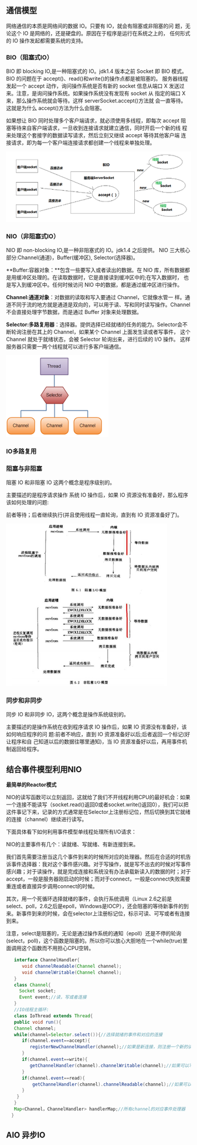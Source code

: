 ## 通信模型

网络通信的本质是网络间的数据 IO。只要有 IO，就会有阻塞或非阻塞的问 题，无论这个 IO 是网络的，还是硬盘的。原因在于程序是运行在系统之上的， 任何形式的 IO 操作发起都需要系统的支持。

### BIO（阻塞式IO）

BIO 即 blocking IO,是一种阻塞式的 IO。jdk1.4 版本之前 Socket 即 BIO 模式。
BIO 的问题在于 accept()、read()和write()的操作点都是被阻塞的。 服务器线程发起一个 accept 动作，询问操作系统是否有新的 socket 信息从端口 X 发送过来。注意，是询问操作系统。如果操作系统没有发现有 socket 从 指定的端口 X 来，那么操作系统就会等待。这样 serverSocket.accept()方法就 会一直等待。这就是为什么 accept()方法为什么会阻塞。

如果想让 BIO 同时处理多个客户端请求，就必须使用多线程，即每次 accept 阻塞等待来自客户端请求，一旦收到连接请求就建立通信，同时开启一个新的线 程来处理这个套接字的数据读写请求，然后立刻又继续 accept 等待其他客户端 连接请求，即为每一个客户端连接请求都创建一个线程来单独处理。

<img src="../img/BIO.png" alt="BIO" style="zoom:67%;" />

### NIO（非阻塞式IO）

NIO 即 non-blocking IO,是一种非阻塞式的 IO。jdk1.4 之后提供。
 NIO 三大核心部分:Channel(通道)，Buffer(缓冲区), Selector(选择器)。 

**Buffer:容器对象：**包含一些要写入或者读出的数据。在 NIO 库，所有数据都是用缓冲区处理的。在读取数据时，它是直接读到缓冲区中的;在写入数据时， 也是写入到缓冲区中。任何时候访问 NIO 中的数据，都是通过缓冲区进行操作。

**Channel:通道对象**：对数据的读取和写入要通过 Channel，它就像水管一 样。通道不同于流的地方就是通道是双向的，可以用于读、写和同时读写操作。Channel 不会直接处理字节数据，而是通过 Buffer 对象来处理数据。

**Selector:多路复用器**：选择器。提供选择已经就绪的任务的能力。Selector会不断轮询注册在其上的 Channel，如果某个 Channel 上面发生读或者写事件， 这个 Channel 就处于就绪状态，会被 Selector 轮询出来，进行后续的 I/O 操作。 这样服务器只需要一两个线程就可以进行多客户端通信。

<img src="../img/NIO.png" alt="NIO" style="zoom:50%;" />



### IO多路复用





### 阻塞与非阻塞

阻塞 IO 和非阻塞 IO 这两个概念是程序级别的。

主要描述的是程序请求操作 系统 IO 操作后，如果 IO 资源没有准备好，那么程序该如何处理的问题:

前者等待；后者继续执行(并且使用线程一直轮询，直到有 IO 资源准备好了)。

<img src="../img/阻塞和非阻塞.png" alt="阻塞和非阻塞" style="zoom: 50%;" />

### 同步和非同步

同步 IO 和非同步 IO，这两个概念是操作系统级别的。

主要描述的是操作系统在收到程序请求 IO 操作后，如果 IO 资源没有准备好，该如何响应程序的问 题:前者不响应，直到 IO 资源准备好以后;后者返回一个标记(好让程序和自 己知道以后的数据往哪里通知)，当 IO 资源准备好以后，再用事件机制返回给程序。



## 结合事件模型利用NIO

**最简单的Reactor模式**

NIO的读写函数可以立刻返回，这就给了我们不开线程利用CPU的最好机会：如果一个连接不能读写（socket.read()返回0或者socket.write()返回0），我们可以把这件事记下来，记录的方式通常是在Selector上注册标记位，然后切换到其它就绪的连接（channel）继续进行读写。

下面具体看下如何利用事件模型单线程处理所有I/O请求：

NIO的主要事件有几个：读就绪、写就绪、有新连接到来。

我们首先需要注册当这几个事件到来的时候所对应的处理器。然后在合适的时机告诉事件选择器：我对这个事件感兴趣。对于写操作，就是写不出去的时候对写事件感兴趣；对于读操作，就是完成连接和系统没有办法承载新读入的数据的时；对于accept，一般是服务器刚启动的时候；而对于connect，一般是connect失败需要重连或者直接异步调用connect的时候。

其次，用一个死循环选择就绪的事件，会执行系统调用（Linux 2.6之前是select、poll，2.6之后是epoll，Windows是IOCP），还会阻塞的等待新事件的到来。新事件到来的时候，会在selector上注册标记位，标示可读、可写或者有连接到来。

注意，select是阻塞的，无论是通过操作系统的通知（epoll）还是不停的轮询(select，poll)，这个函数是阻塞的。所以你可以放心大胆地在一个while(true)里面调用这个函数而不用担心CPU空转。

```java
   interface ChannelHandler{
      void channelReadable(Channel channel);
      void channelWritable(Channel channel);
   }
   class Channel{
     Socket socket;
     Event event;//读，写或者连接
   }
   //IO线程主循环:
   class IoThread extends Thread{
   public void run(){
   Channel channel;
   while(channel=Selector.select()){//选择就绪的事件和对应的连接
      if(channel.event==accept){
         registerNewChannelHandler(channel);//如果是新连接，则注册一个新的读写处理器
      }
      if(channel.event==write){
         getChannelHandler(channel).channelWritable(channel);//如果可以写，则执行写事件
      }
      if(channel.event==read){
          getChannelHandler(channel).channelReadable(channel);//如果可以读，则执行读事件
      }
    }
   }
   Map<Channel，ChannelHandler> handlerMap;//所有channel的对应事件处理器
  }
```



## AIO 异步IO

